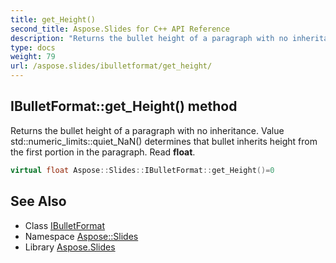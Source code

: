 ```yaml
---
title: get_Height()
second_title: Aspose.Slides for C++ API Reference
description: "Returns the bullet height of a paragraph with no inheritance. Value std::numeric_limits<float>::quiet_NaN() determines that bullet inherits height from the first portion in the paragraph. Read float."
type: docs
weight: 79
url: /aspose.slides/ibulletformat/get_height/
---
```

## IBulletFormat::get_Height() method


Returns the bullet height of a paragraph with no inheritance. Value std::numeric_limits<float>::quiet_NaN() determines that bullet inherits height from the first portion in the paragraph. Read **float**.

```cpp
virtual float Aspose::Slides::IBulletFormat::get_Height()=0
```

## See Also

* Class [IBulletFormat](../)
* Namespace [Aspose::Slides](../../)
* Library [Aspose.Slides](../../../)